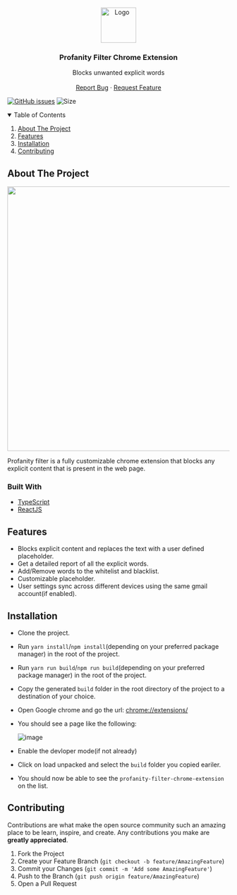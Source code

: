 <!-- # fireflyjs-core -->

<!-- [![Linked![logo]()
In][linkedin-shield]][linkedin-url] -->

<!-- PROJECT LOGO -->
<br />
<p align="center">
  <a href="https://github.com/aniketbiswas21/profanity-filter-chrome-extension">
    <img src="https://user-images.githubusercontent.com/51146347/147242707-bb433bf3-3a06-48b4-9e2d-ff580acc2d3a.png" alt="Logo" width="80" height="80">
  </a>

  <h3 align="center">Profanity Filter Chrome Extension</h3>

  <p align="center">
    Blocks unwanted explicit words
    <br />
<!--     <a href="https://github.com/othneildrew/Best-README-Template"><strong>Explore the docs »</strong></a> -->
    <br />
<!--     <br /> -->
<!--     <a href="https://github.com/othneildrew/Best-README-Template">View Demo</a> -->
<!--     · -->
    <a href="https://github.com/aniketbiswas21/profanity-filter-chrome-extension/issues">Report Bug</a>
    ·
    <a href="https://github.com/aniketbiswas21/profanity-filter-chrome-extension/issues">Request Feature</a>
  </p>
</p>

[![GitHub issues](https://img.shields.io/github/issues/aniketbiswas21/profanity-filter-chrome-extension?logo=github)](https://github.com/aniketbiswas21/profanity-filter-chrome-extension/issues)
![Size](https://github-size-badge.herokuapp.com/aniketbiswas21/profanity-filter-chrome-extension.svg)



<!-- TABLE OF CONTENTS -->
<details open="open">
  <summary>Table of Contents</summary>
  <ol>
    <li>
      <a href="#about-the-project">About The Project</a>
    </li>
    <li>
      <a href="#features">Features</a>
      </li>
    <li>
      <a href="#installation">Installation</a>
<!--       <ul>
        <li><a href="#prerequisites">Prerequisites</a></li>
        <li><a href="#installation">Installation</a></li>
      </ul> -->
    </li>
<!--     <li><a href="#documentation">Documentation</a></li> -->
<!--     <li><a href="#roadmap">Roadmap</a></li> -->
    <li><a href="#contributing">Contributing</a></li>
<!--     <li><a href="#contributors">Contributors</a></li>     -->
<!--     <li><a href="#license">License</a></li> -->
<!--     <li><a href="#contact">Contact</a></li> -->
<!--     <li><a href="#acknowledgements">Acknowledgements</a></li> -->
  </ol>
</details>

<!-- ABOUT THE PROJECT -->

## About The Project

<img src="https://user-images.githubusercontent.com/51146347/147246726-0c488374-cc9c-43d5-9a42-2ac446aca3b1.png" height="600px" />

Profanity filter is a fully customizable chrome extension that blocks any explicit content that is present in the web page. 

### Built With

- [TypeScript](https://www.typescriptlang.org/)
- [ReactJS](https://reactjs.org/)

<!-- FEATURES -->

## Features

- Blocks explicit content and replaces the text with a user defined placeholder.
- Get a detailed report of all the explicit words.
- Add/Remove words to the whitelist and blacklist.
- Customizable placeholder.
- User settings sync across different devices using the same gmail account(if enabled).

<!-- GETTING STARTED -->

## Installation

- Clone the project.
- Run `yarn install`/`npm install`(depending on your preferred package manager) in the root of the project.
- Run `yarn run build`/`npm run build`(depending on your preferred package manager) in the root of the project.
- Copy the generated `build` folder in the root directory of the project to a destination of your choice.
- Open Google chrome and go the url: [chrome://extensions/](chrome://extensions/)
- You should see a page like the following:

  ![image](https://user-images.githubusercontent.com/51146347/147246130-4a0ca4c1-5bd1-4bac-a50e-9aa9d931d9b6.png)
- Enable the devloper mode(if not already)
- Click on load unpacked and select the `build` folder you copied eariler.
- You should now be able to see the `profanity-filter-chrome-extension` on the list.


<!-- CONTRIBUTING -->

## Contributing

Contributions are what make the open source community such an amazing place to be learn, inspire, and create. Any contributions you make are **greatly appreciated**.

1. Fork the Project
2. Create your Feature Branch (`git checkout -b feature/AmazingFeature`)
3. Commit your Changes (`git commit -m 'Add some AmazingFeature'`)
4. Push to the Branch (`git push origin feature/AmazingFeature`)
5. Open a Pull Request


<!-- [linkedin-url]: https://linkedin.com/in/othneildrew -->


